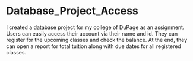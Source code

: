 # **Database_Project_Access**
I created a database project for my college of DuPage as an assignment. Users can easily access their account via their name and id. They can register for the upcoming classes and check the balance. At the end, they can open a report for total tuition along with due dates for all registered classes.
